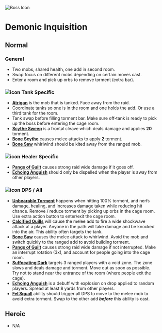![Boss Icon](http://wow.zamimg.com/images/wow/journal/ui-ej-boss-inquisition.png)
# Demonic Inquisition

## Normal

### General

- Two mobs, shared health, one add in second room.
- Swap focus on different mobs depending on certain moves cast.
- Enter a room and pick up orbs to remove torment (extra bar).

### ![icon](https://vignette4.wikia.nocookie.net/wowwiki/images/7/7e/Icon-class-role-tank-42x42.png/revision/latest/scale-to-width-down/20?cb=20131012150650) Tank Specific

- [**Atrigan**]() is the mob that is tanked. Face away from the raid.
- Coordinate tanks so one is in the room and one holds the add. Or use a third tank for the room.
- Tank swap before filling torment bar. Make sure off-tank is ready to pick up the boss before entering the cage room.
- [**Scythe Sweep**](http://www.wowhead.com/spell=233426/scythe-sweep) is a frontal cleave which deals damage and applies **20** torment.
- [**Bone Scythe**](http://www.wowhead.com/spell=233423/bone-scythe) causes melee attacks to apply **2** torment.
- [**Bone Saw**](http://www.wowhead.com/spell=233441/bone-saw) whirlwind should be kited away from the ranged mob.

### ![icon](https://vignette4.wikia.nocookie.net/wowwiki/images/0/07/Icon-class-role-healer-42x42.png/revision/latest/scale-to-width-down/20?cb=20131012150650) Healer Specific

- [**Pangs of Guilt**](http://www.wowhead.com/spell=239401/pangs-of-guilt) causes strong raid wide damage if it goes off.
- [**Echoing Anguish**](http://www.wowhead.com/spell=233983/echoing-anguish) should only be dispelled when the player is away from other players.

### ![icon](https://vignette4.wikia.nocookie.net/wowwiki/images/3/3f/Icon-class-role-dealer-42x42.png/revision/latest/scale-to-width-down/20?cb=20131012150649) DPS / All

- [**Unbearable Torment**](http://www.wowhead.com/spell=233430/unbearable-torment) happens when hitting 100% torment, and nerfs damage, healing, and increases damage taken while reducing hit chance. Remove / reduce torment by picking up orbs in the cage room. Use extra action button to enter/exit the cage room.
- [**Calcified Quills**](http://www.wowhead.com/spell=233431/calcified-quills) will cause the melee add to fire a wide shockwave attack at a player. Anyone in the path will take damage and be knocked into the air. This ability often targets the tank.
- [**Bone Saw**](http://www.wowhead.com/spell=233441/bone-saw) causes the melee attack to whirlwind. Avoid the mob and switch quickly to the ranged add to avoid building torment.
- [**Pangs of Guilt**](http://www.wowhead.com/spell=239401/pangs-of-guilt) causes strong raid wide damage if not interrupted. Make an interrupt rotation (3x), and account for people going into the cage room.
- [**Suffocating Dark**](http://www.wowhead.com/spell=233895/suffocating-dark) targets 3 ranged players with a void zone. The zone slows and deals damage and torment. Move out as soon as possible. Try not to stand near the entrance of the room (where people exit the cage).
- [**Echoing Anguish**](http://www.wowhead.com/spell=233983/echoing-anguish) is a debuff with explosion on drop applied to random players. Spread at least 8 yards from other players.
- [**Fel Squall**](http://www.wowhead.com/spell=235230/fel-squall) ability should trigger all DPS to move to the melee mob to avoid extra torment. Swap to the other add ***before*** this ability is cast.

## Heroic

- N/A
